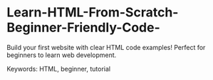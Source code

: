 # Learn-HTML-From-Scratch-Beginner-Friendly-Code-
Build your first website with clear HTML code examples! Perfect for beginners to learn web development.  

Keywords: HTML, beginner, tutorial
